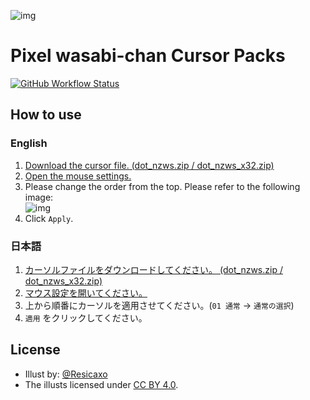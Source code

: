 ![img](https://i.imgur.com/6nMvAbT.png)

# Pixel wasabi-chan Cursor Packs

[![GitHub Workflow Status](https://img.shields.io/github/workflow/status/nzws/cursor/Node%20CI?style=for-the-badge)](https://github.com/nzws/cursor/actions)

## How to use

### English

1. [Download the cursor file. (dot_nzws.zip / dot_nzws_x32.zip)](https://github.com/nzws/cursor/releases)
2. [Open the mouse settings.](https://www.businessinsider.com/how-to-change-the-cursor-on-windows-10)
3. Please change the order from the top. Please refer to the following image:  
   ![img](https://i.imgur.com/X4Lp7zE.png)
4. Click `Apply`.

### 日本語

1. [カーソルファイルをダウンロードしてください。 (dot_nzws.zip / dot_nzws_x32.zip)](https://github.com/nzws/cursor/releases)
2. [マウス設定を開いてください。](https://121ware.com/qasearch/1007/app/servlet/relatedqa?QID=018275)
3. 上から順番にカーソルを適用させてください。(`01 通常` → `通常の選択`)
4. `適用` をクリックしてください。

## License

- Illust by: [@Resicaxo](https://github.com/Resicaxo)
- The illusts licensed under [CC BY 4.0](http://creativecommons.org/licenses/by/4.0/).
